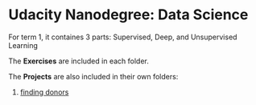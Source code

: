 # Udacity Nanodegree: Data Science 

For term 1, it containes 3 parts: Supervised, Deep, and Unsupervised Learning

The **Exercises** are included in each folder.

The **Projects** are also included in their own folders:

1. [finding donors](https://github.com/SophieGarden/DataScience_NanoDegree/tree/master/finding_donors)